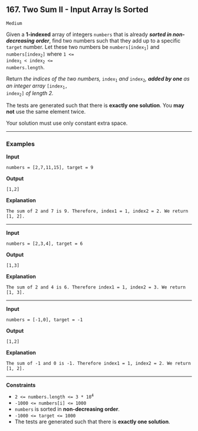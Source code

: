 ## 167. Two Sum II - Input Array Is Sorted

`Medium`

Given a <strong>1-indexed</strong> array of integers <code>numbers</code> that is already <strong><em>sorted in non-decreasing order</em></strong>, find two numbers such that they add up to a specific <code>target</code> number. Let these two numbers be <code>numbers[index<sub>1</sub>]</code> and <code>numbers[index<sub>2</sub>]</code> where <code>1 &lt;= index<sub>1</sub> &lt; index<sub>2</sub> &lt;= numbers.length</code>.

Return<em> the indices of the two numbers, </em><code>index<sub>1</sub></code><em> and </em><code>index<sub>2</sub></code><em>, <strong>added by one</strong> as an integer array </em><code>[index<sub>1</sub>, index<sub>2</sub>]</code><em> of length 2.</em>

The tests are generated such that there is <strong>exactly one solution</strong>. You <strong>may not</strong> use the same element twice.

Your solution must use only constant extra space.

---

### Examples


**Input**
```
numbers = [2,7,11,15], target = 9
```

**Output**
```
[1,2]
```

**Explanation**
```
The sum of 2 and 7 is 9. Therefore, index1 = 1, index2 = 2. We return [1, 2].
```

---

**Input**
```
numbers = [2,3,4], target = 6
```

**Output**
```
[1,3]
```

**Explanation**
```
The sum of 2 and 4 is 6. Therefore index1 = 1, index2 = 3. We return [1, 3].
```

---

**Input**
```
numbers = [-1,0], target = -1
```

**Output**
```
[1,2]
```

**Explanation**
```
The sum of -1 and 0 is -1. Therefore index1 = 1, index2 = 2. We return [1, 2].
```

---

**Constraints**

<ul>
<li><code>2 &lt;= numbers.length &lt;= 3 * 10<sup>4</sup></code></li>
<li><code>-1000 &lt;= numbers[i] &lt;= 1000</code></li>
<li><code>numbers</code> is sorted in <strong>non-decreasing order</strong>.</li>
<li><code>-1000 &lt;= target &lt;= 1000</code></li>
<li>The tests are generated such that there is <strong>exactly one solution</strong>.</li>
</ul>
